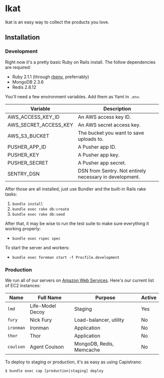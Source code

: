 # Ikat

Ikat is an easy way to collect the products you love.

## Installation

### Development

Right now it's a pretty basic Ruby on Rails install. The follow dependencies are required:

- Ruby 2.1.1 (through [rbenv](http://rbenv.org/), preferrably)
- MongoDB 2.3.6
- Redis 2.8.12

You'll need a few environment variables. Add them as Yaml in `.env`.

Variable              | Description
----------------------|------------------
AWS_ACCESS_KEY_ID     | An AWS access key ID.
AWS_SECRET_ACCESS_KEY | An AWS secret access key.
AWS_S3_BUCKET         | The bucket you want to save uploads to.
PUSHER_APP_ID         | A Pusher app ID.
PUSHER_KEY            | A Pusher app key.
PUSHER_SECRET         | A Pusher app secret.
SENTRY_DSN            | DSN from Sentry. Not entirely necessary in development.

After those are all installed, just use Bundler and the built-in Rails rake tasks:

1. `bundle install`
2. `bundle exec rake db:create`
3. `bundle exec rake db:seed`

After that, it may be wise to run the test suite to make sure everything it working properly:

- `bundle exec rspec spec`

To start the server and workers:

- `bundle exec foreman start -f Procfile.development`

### Production

We run all of our servers on [Amazon Web Services](https://aws.amazon.com). Here's our current list of EC2 instances:

Name      | Full Name        | Purpose                  | Active  
----------|------------------|--------------------------|---------------
`lmd`     | Life-Model Decoy | Staging                  | Yes
`fury`    | Nick Fury        | Load-balancer, utility   | No
`ironman` | Ironman          | Application              | No
`thor`    | Thor             | Application              | No
`coulson` | Agent Coulson    | MongoDB, Redis, Memcache | No

To deploy to staging or production, it's as easy as using Capistrano:

```
$ bundle exec cap [production|staging] deploy
```
